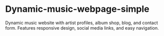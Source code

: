 # Dynamic-music-webpage-simple
Dynamic music website with artist profiles, album shop, blog, and contact form. Features responsive design, social media links, and easy navigation.
